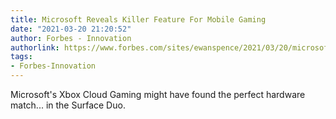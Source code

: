 ```yaml
---
title: Microsoft Reveals Killer Feature For Mobile Gaming
date: "2021-03-20 21:20:52"
author: Forbes - Innovation
authorlink: https://www.forbes.com/sites/ewanspence/2021/03/20/microsoft-surface-duo-dual-screen-xbox-cloud-gaming/
tags:
- Forbes-Innovation
---
```

Microsoft's Xbox Cloud Gaming might have found the perfect hardware match... in the Surface Duo.